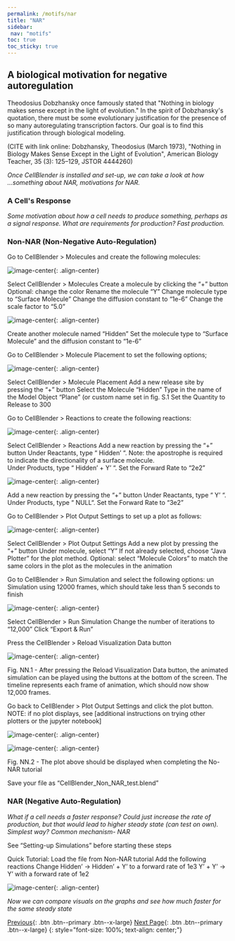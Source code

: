 ```yaml
---
permalink: /motifs/nar
title: "NAR"
sidebar:
 nav: "motifs"
toc: true
toc_sticky: true
---
```


## A biological motivation for negative autoregulation

Theodosius Dobzhansky once famously stated that "Nothing in biology makes sense except in the light of evolution." In the spirit of Dobzhansky's quotation, there must be some evolutionary justification for the presence of so many autoregulating transcription factors. Our goal is to find this justification through biological modeling.

(CITE with link online:  Dobzhansky, Theodosius (March 1973), "Nothing in Biology Makes Sense Except in the Light of Evolution", American Biology Teacher, 35 (3): 125–129, JSTOR 4444260)

*Once CellBlender is installed and set-up, we can take a look at how ...something about NAR, motivations for NAR.*

### A Cell's Response

*Some motivation about how a cell needs to produce something, perhaps as a signal response. What are requirements for production? Fast production.*

### Non-NAR (Non-Negative Auto-Regulation)

Go to CellBlender > Molecules and create the following molecules:

![image-center](../assets/images/motifs_norm1.png){: .align-center}

Select CellBlender > Molecules
Create a molecule by clicking the “+” button
Optional: change the color
Rename the molecule “Y”
Change molecule type to “Surface Molecule”
Change the diffusion constant to “1e-6”
Change the scale factor to “5.0”

![image-center](../assets/images/motifs_norm2.png){: .align-center}

Create another  molecule named “Hidden”
Set the molecule type to “Surface Molecule”  and the diffusion constant to “1e-6”

Go to CellBlender > Molecule Placement to set the following options;

![image-center](../assets/images/motifs_norm3.png){: .align-center}

Select CellBlender > Molecule Placement
Add a new release site by pressing the “+” button
Select the Molecule “Hidden”
Type in the name of the Model Object “Plane” (or custom name set in fig. S.1
Set the Quantity to Release to 300

Go to CellBlender > Reactions to create the following reactions:

![image-center](../assets/images/motifs_norm4.png){: .align-center}

Select CellBlender > Reactions
Add a new reaction by pressing the “+” button
Under Reactants, type “ Hidden’ “. Note: the apostrophe is required to indicate the directionality of a surface molecule.  
Under Products, type “ Hidden’ + Y’ “.
Set the Forward Rate to “2e2”

![image-center](../assets/images/motifs_norm5.png){: .align-center}

Add a new reaction by pressing the “+” button
Under Reactants, type “ Y’ “.
Under Products, type “ NULL“.
Set the Forward Rate to “3e2”

Go to CellBlender > Plot Output Settings to set up a plot as follows:

![image-center](../assets/images/motifs_norm6.png){: .align-center}

Select CellBlender > Plot Output Settings
Add a new plot by pressing the “+” button
Under molecule, select  “Y”
If not already selected, choose “Java Plotter” for the plot method.
Optional: select “Molecule Colors” to match the same colors in the plot as the molecules in the animation

Go to CellBlender > Run Simulation and select the following options: un Simulation using 12000 frames, which should take less than 5 seconds to finish

![image-center](../assets/images/motifs_norm6.png){: .align-center}

Select CellBlender > Run Simulation
Change the number of iterations to “12,000”
Click “Export & Run”

Press the CellBlender > Reload Visualization Data button

![image-center](../assets/images/motifs_norm6.png){: .align-center}

Fig. NN.1 - After pressing the Reload Visualization Data button, the animated simulation can be played using the buttons at the bottom of the screen. The timeline represents each frame of animation, which should now show 12,000 frames.

Go back to CellBlender > Plot Output Settings and click the plot button. NOTE: if no plot displays, see [additional instructions on trying other plotters or the jupyter notebook]

![image-center](../assets/images/motifs_norm9.png){: .align-center}

![image-center](../assets/images/motifs_norm_graph.png){: .align-center}

Fig. NN.2 - The plot above should be displayed when completing the No-NAR tutorial

Save your file as “CellBlender_Non_NAR_test.blend”

### NAR (Negative Auto-Regulation)

*What if a cell needs a faster response? Could just increase the rate of production, but that would lead to higher steady state (can test on own). Simplest way? Common mechanism- NAR*

See “Setting-up Simulations” before starting these steps

Quick Tutorial:
Load the file from Non-NAR tutorial
Add the following reactions
Change Hidden’ -> Hidden’ + Y’ to a forward rate of 1e3
Y’ + Y’ →  Y’   with a forward rate of 1e2

![image-center](../assets/images/motifs_nar_graph.png){: .align-center}

*Now we can compare visuals on the graphs and see how much faster for the same steady state*

[Previous](finding){: .btn .btn--primary .btn--x-large} [Next Page](feed){: .btn .btn--primary .btn--x-large}
{: style="font-size: 100%; text-align: center;"}
